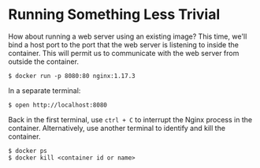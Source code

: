# Running Something Less Trivial

How about running a web server using an existing image? This time, we'll bind a
host port to the port that the web server is listening to inside the container.
This will permit us to communicate with the web server from outside the
container.

```console
$ docker run -p 8080:80 nginx:1.17.3
```

In a separate terminal:

```console
$ open http://localhost:8080
```

Back in the first terminal, use `ctrl + C` to interrupt the Nginx process in the
container. Alternatively, use another terminal to identify and kill the
container.

```console
$ docker ps
$ docker kill <container id or name>
```
